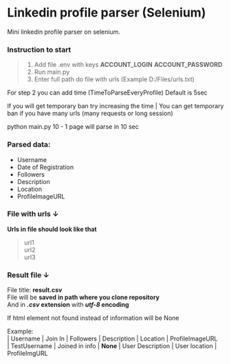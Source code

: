 # Linkedin profile parser (Selenium)


Mini linkedin profile parser on selenium.

### Instruction to start
>1. Add file .env with keys **ACCOUNT_LOGIN** **ACCOUNT_PASSWORD**
>2. Run main.py 
>3. Enter full path do file with urls (Example D:/Files/urls.txt) <br>

For step 2 you can add time (TimeToParseEveryProfile) Default is 5sec<br>

If you will get temporary ban try increasing the time | You can get temporary ban if you have many urls (many requests or long session) <br>

python main.py 10 - 1 page will parse in 10 sec

### Parsed data:
- Username
- Date of Registration
- Followers
- Description
- Location
- ProfileImageURL


### File with urls ↓
**Urls in file should look like that**
> url1 <br>
> url2 <br>
> url3


### Result file ↓
File title: **result.csv** <br>
File will be **saved in path where you clone repository**<br>
And in *****.csv*** extension** with *****utf-8*** encoding**

If html element not found instead of information will be None <br>

Example: <br>
| Username | Join In | Followers | Description | Location | ProfileImageURL <br>
| TestUsername | Joined in info | **None** | User Description | User location | ProfileImgURL
